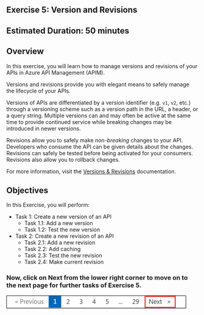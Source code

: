 ## Exercise 5:  Version and Revisions

## Estimated Duration: 50 minutes

## Overview

In this exercise, you will learn how to manage versions and revisions of your APIs in Azure API Management (APIM).

Versions and revisions provide you with elegant means to safely manage the lifecycle of your APIs. 

Versions of APIs are differentiated by a version identifier (e.g. `v1`, `v2`, etc.) through a versioning scheme such as a version path in the URL, a header, or a query string. Multiple versions can and may often be active at the same time to provide continued service while breaking changes may be introduced in newer versions.

Revisions allow you to safely make _non-breaking_ changes to your API. Developers who consume the API can be given details about the changes. Revisions can safely be tested before being activated for your consumers. Revisions also allow you to rollback changes. 

For more information, visit the [Versions & Revisions](https://azure.microsoft.com/en-us/blog/versions-revisions) documentation.

## Objectives

In this Exercise, you will perform:

- Task 1: Create a new version of an API
   - Task 1.1: Add a new version
   - Task 1.2: Test the new version
- Task 2: Create a new revision of an API
    - Task 2.1: Add a new revision
    - Task 2.2: Add caching
    - Task 2.3: Test the new revision
    - Task 2.4: Make current revision

### Now, click on Next from the lower right corner to move on to the next page for further tasks of Exercise 5.

  ![](../gs/media/api-07.png)
